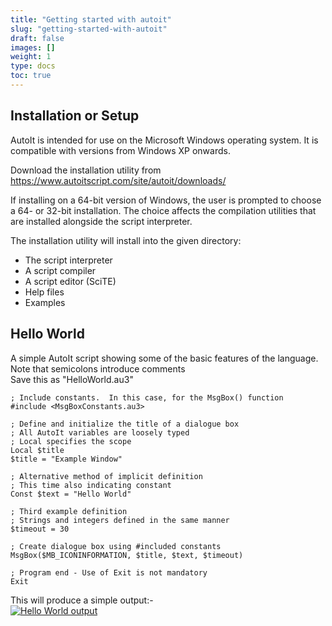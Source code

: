 ```yaml
---
title: "Getting started with autoit"
slug: "getting-started-with-autoit"
draft: false
images: []
weight: 1
type: docs
toc: true
---
```


## Installation or Setup
AutoIt is intended for use on the Microsoft Windows operating system.  It is compatible with versions from Windows XP onwards. 

Download the installation utility from https://www.autoitscript.com/site/autoit/downloads/

If installing on a 64-bit version of Windows, the user is prompted to choose a 64- or 32-bit installation.  The choice affects the compilation utilities that are installed alongside the script interpreter.

The installation utility will install into the given directory:  

 - The script interpreter
 - A script compiler
 - A script editor (SciTE)
 - Help files
 - Examples

## Hello World
A simple AutoIt script showing some of the basic features of the language.  
Note that semicolons introduce comments  
Save this as "HelloWorld.au3"



    ; Include constants.  In this case, for the MsgBox() function
    #include <MsgBoxConstants.au3>
    
    ; Define and initialize the title of a dialogue box
    ; All AutoIt variables are loosely typed
    ; Local specifies the scope
    Local $title
    $title = "Example Window"
    
    ; Alternative method of implicit definition
    ; This time also indicating constant
    Const $text = "Hello World"
    
    ; Third example definition
    ; Strings and integers defined in the same manner
    $timeout = 30
    
    ; Create dialogue box using #included constants
    MsgBox($MB_ICONINFORMATION, $title, $text, $timeout)
    
    ; Program end - Use of Exit is not mandatory
    Exit

This will produce a simple output:-  
[![Hello World output][1]][1]


  [1]: http://i.stack.imgur.com/LU4jJ.png

